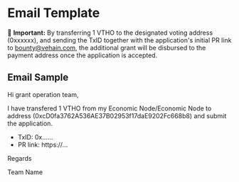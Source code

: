 # Email Template

**:loudspeaker:** **Important:** By transferring 1 VTHO to the designated voting address (0xxxxxx), and sending the TxID together with the application's initial PR link to bounty@vehain.com, the additional grant will be disbursed to the payment address once the application is accepted. 

## Email Sample

Hi grant operation team, 

I have transfered 1 VTHO from my Economic Node/Economic Node to address (0xcD0fa3762A536AE37B02953f17daE9202Fc668b8) and submit the application.

- TxID: 0x......
- PR link: https://...

Regards

Team Name

